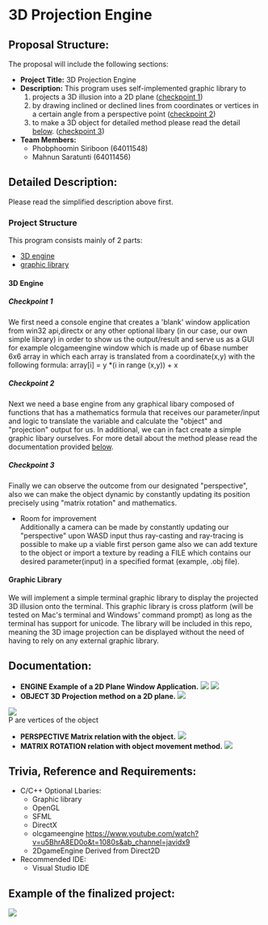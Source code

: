 # 3D Projection Engine

## Proposal Structure:
The proposal will include the following sections:
* **Project Title:** 3D Projection Engine 
* **Description:** This program uses self-implemented graphic library to
  1. projects a 3D illusion into a 2D plane ([checkpoint 1](#checkpoint-1))
  2. by drawing inclined or declined lines from  coordinates or vertices in a certain angle from a perspective point ([checkpoint 2](#checkpoint-2))
  3. to make a 3D object for detailed method please read the detail [below](#detailed-description). ([checkpoint 3](#checkpoint-3))
* **Team Members:** 
  * Phobphoomin Siriboon (64011548)
  * Mahnun Saratunti (64011456)


## Detailed Description:

Please read the simplified description above first.

### Project Structure

This program consists mainly of 2 parts:
* [3D engine](#3d-engine)
* [graphic library](#graphic-library)

#### 3D Engine

##### Checkpoint 1
We first need a console engine that creates a 'blank' window application from win32 api,directx or any other optional libary (in our case, our own simple library) in order to show us the output/result and serve us as a GUI for example olcgameengine window which is made up of 6base number 6x6 array in which each array is translated from a coordinate(x,y) with the following formula: 
array[i] = y *(i in range (x,y)) + x 

##### Checkpoint 2

Next we need a base engine from any graphical libary composed of functions that has a mathematics formula that receives our parameter/input and logic to translate the variable and calculate the "object" and  "projection" output for us. In additional, we can in fact create a simple graphic libary ourselves. For more detail about the method please read the documentation provided [below](#documentation).

##### Checkpoint 3

Finally we can observe the outcome from our designated "perspective", also we can make the object dynamic by constantly updating its position precisely using "matrix rotation" and mathematics.
* Room for improvement \
Additionally a camera can be made by constantly updating our "perspective" upon WASD input thus ray-casting and ray-tracing is possible to make up a viable first person game also we can add texture to the object or import a texture by reading a FILE which contains our desired parameter(input) in a specified format (example, .obj file).

#### Graphic Library

We will implement a simple terminal graphic library to display the projected 3D illusion onto the terminal. This graphic library is cross platform (will be tested on Mac's terminal and Windows' command prompt) as long as the terminal has support for unicode. The library will be included in this repo, meaning the 3D image projection can be displayed without the need of having to rely on any external graphic library. 

## Documentation:
* **ENGINE Example of a 2D Plane Window Application.** 
![](images/2dgameengineexample.png)
![](images/p2.png)
* **OBJECT 3D Projection method on a 2D plane.**
![](images/3dprojection.png)

![](images/perspective.png)  \
P are vertices of the object
* **PERSPECTIVE Matrix relation with the object.**
![](images/objectandperspective%20relation.png)
*  **MATRIX ROTATION relation with object movement method.**
![](images/matrix%20rotation.jpg)


## Trivia, Reference and Requirements:
* C/C++ Optional Lbaries:
  * Graphic library 
  * OpenGL 
  * SFML 
  * DirectX 
  * olcgameengine https://www.youtube.com/watch?v=u5BhrA8ED0o&t=1080s&ab_channel=javidx9 
  * 2DgameEngine Derived from Direct2D 
* Recommended IDE: 
  * Visual Studio IDE 

## Example of the finalized project:
![](images/final.png)

